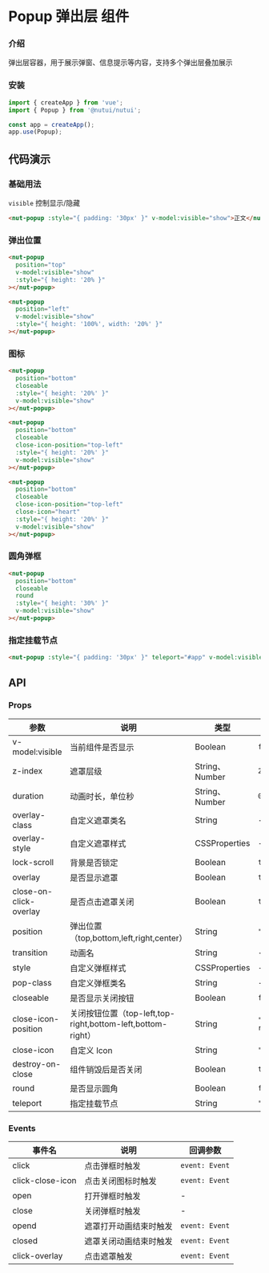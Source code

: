 # Popup 弹出层 组件

### 介绍

弹出层容器，用于展示弹窗、信息提示等内容，支持多个弹出层叠加展示

### 安装

```javascript
import { createApp } from 'vue';
import { Popup } from '@nutui/nutui';

const app = createApp();
app.use(Popup);
```

## 代码演示

### 基础用法

`visible` 控制显示/隐藏

```html
<nut-popup :style="{ padding: '30px' }" v-model:visible="show">正文</nut-popup>
```

### 弹出位置

```html
<nut-popup
  position="top"
  v-model:visible="show"
  :style="{ height: '20% }"
></nut-popup>

<nut-popup
  position="left"
  v-model:visible="show"
  :style="{ height: '100%', width: '20%' }"
></nut-popup>
```

### 图标

```html
<nut-popup
  position="bottom"
  closeable
  :style="{ height: '20%' }"
  v-model:visible="show"
></nut-popup>

<nut-popup
  position="bottom"
  closeable
  close-icon-position="top-left"
  :style="{ height: '20%' }"
  v-model:visible="show"
></nut-popup>

<nut-popup
  position="bottom"
  closeable
  close-icon-position="top-left"
  close-icon="heart"
  :style="{ height: '20%' }"
  v-model:visible="show"
></nut-popup>
```

### 圆角弹框

```html
<nut-popup
  position="bottom"
  closeable
  round
  :style="{ height: '30%' }"
  v-model:visible="show"
></nut-popup>
```

### 指定挂载节点

```html
<nut-popup :style="{ padding: '30px' }" teleport="#app" v-model:visible="show">app</nut-popup>
```

## API

### Props

| 参数                   | 说明                                                        | 类型           | 默认值        |
|------------------------|-------------------------------------------------------------|----------------|---------------|
| v-model:visible        | 当前组件是否显示                                            | Boolean        | `false`       |
| z-index                | 遮罩层级                                                    | String、Number | `2000`        |
| duration               | 动画时长，单位秒                                            | String、Number | `0.3`         |
| overlay-class          | 自定义遮罩类名                                              | String         | -             |
| overlay-style          | 自定义遮罩样式                                              | CSSProperties  | -             |
| lock-scroll            | 背景是否锁定                                                | Boolean        | `true`       |
| overlay                | 是否显示遮罩                                                | Boolean        | `true`        |
| close-on-click-overlay | 是否点击遮罩关闭                                            | Boolean        | `true`        |
| position               | 弹出位置（top,bottom,left,right,center）                    | String         | `"center"`    |
| transition             | 动画名                                                      | String         | -             |
| style                  | 自定义弹框样式                                              | CSSProperties  | -             |
| pop-class              | 自定义弹框类名                                              | String         | -             |
| closeable              | 是否显示关闭按钮                                            | Boolean        | `false`        |
| close-icon-position    | 关闭按钮位置（top-left,top-right,bottom-left,bottom-right） | String         | `"top-right"` |
| close-icon             | 自定义 Icon                                                 | String         | `"close"`     |
| destroy-on-close       | 组件销毁后是否关闭                                          | Boolean        | `true`        |
| round                  | 是否显示圆角                                                | Boolean        | `false`       |
| teleport               | 指定挂载节点                                                | String         | `"body"`      |

### Events

| 事件名           | 说明                   | 回调参数       |
|------------------|------------------------|----------------|
| click            | 点击弹框时触发         | `event: Event` |
| click-close-icon | 点击关闭图标时触发     | `event: Event` |
| open             | 打开弹框时触发         | -              |
| close            | 关闭弹框时触发         | -              |
| opend            | 遮罩打开动画结束时触发 | `event: Event` |
| closed           | 遮罩关闭动画结束时触发 | `event: Event` |
| click-overlay    | 点击遮罩触发           | `event: Event` |
